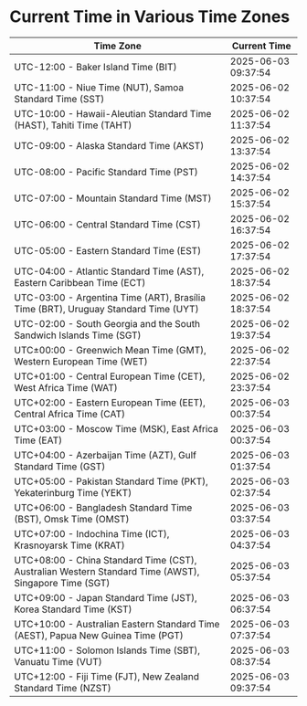 # Current Time in Various Time Zones

| Time Zone | Current Time |
|-----------|--------------|
| UTC-12:00 - Baker Island Time (BIT) | 2025-06-03 09:37:54 |
| UTC-11:00 - Niue Time (NUT), Samoa Standard Time (SST) | 2025-06-02 10:37:54 |
| UTC-10:00 - Hawaii-Aleutian Standard Time (HAST), Tahiti Time (TAHT) | 2025-06-02 11:37:54 |
| UTC-09:00 - Alaska Standard Time (AKST) | 2025-06-02 13:37:54 |
| UTC-08:00 - Pacific Standard Time (PST) | 2025-06-02 14:37:54 |
| UTC-07:00 - Mountain Standard Time (MST) | 2025-06-02 15:37:54 |
| UTC-06:00 - Central Standard Time (CST) | 2025-06-02 16:37:54 |
| UTC-05:00 - Eastern Standard Time (EST) | 2025-06-02 17:37:54 |
| UTC-04:00 - Atlantic Standard Time (AST), Eastern Caribbean Time (ECT) | 2025-06-02 18:37:54 |
| UTC-03:00 - Argentina Time (ART), Brasília Time (BRT), Uruguay Standard Time (UYT) | 2025-06-02 18:37:54 |
| UTC-02:00 - South Georgia and the South Sandwich Islands Time (SGT) | 2025-06-02 19:37:54 |
| UTC±00:00 - Greenwich Mean Time (GMT), Western European Time (WET) | 2025-06-02 22:37:54 |
| UTC+01:00 - Central European Time (CET), West Africa Time (WAT) | 2025-06-02 23:37:54 |
| UTC+02:00 - Eastern European Time (EET), Central Africa Time (CAT) | 2025-06-03 00:37:54 |
| UTC+03:00 - Moscow Time (MSK), East Africa Time (EAT) | 2025-06-03 00:37:54 |
| UTC+04:00 - Azerbaijan Time (AZT), Gulf Standard Time (GST) | 2025-06-03 01:37:54 |
| UTC+05:00 - Pakistan Standard Time (PKT), Yekaterinburg Time (YEKT) | 2025-06-03 02:37:54 |
| UTC+06:00 - Bangladesh Standard Time (BST), Omsk Time (OMST) | 2025-06-03 03:37:54 |
| UTC+07:00 - Indochina Time (ICT), Krasnoyarsk Time (KRAT) | 2025-06-03 04:37:54 |
| UTC+08:00 - China Standard Time (CST), Australian Western Standard Time (AWST), Singapore Time (SGT) | 2025-06-03 05:37:54 |
| UTC+09:00 - Japan Standard Time (JST), Korea Standard Time (KST) | 2025-06-03 06:37:54 |
| UTC+10:00 - Australian Eastern Standard Time (AEST), Papua New Guinea Time (PGT) | 2025-06-03 07:37:54 |
| UTC+11:00 - Solomon Islands Time (SBT), Vanuatu Time (VUT) | 2025-06-03 08:37:54 |
| UTC+12:00 - Fiji Time (FJT), New Zealand Standard Time (NZST) | 2025-06-03 09:37:54 |
